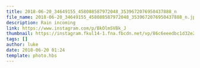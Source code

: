 ```yaml
---
title: 2018-06-20_34649155_458088587972048_3539672076950437888_n
file_name: 2018-06-20_34649155_458088587972048_3539672076950437888_n.jpg
description: Rain incoming
link: https://www.instagram.com/p/BkOlmSVBk_J
thumbnail: https://instagram.fkul14-1.fna.fbcdn.net/vp/86c6eeedbc1d32e22f3fad2a7ed62062/5BF75C4F/t51.2885-15/sh0.08/e35/s640x640/34649155_458088587972048_3539672076950437888_n.jpg?ig_cache_key=MTgwNTU0NTg1OTM2MzI2MjQwOQ%3D%3D.2
tags: []
author: luke
date: 2018-06-20 01:24
template: photo.hbs
---
```


